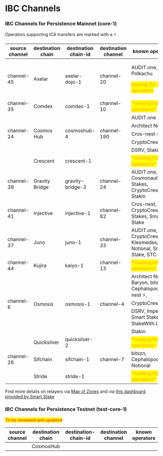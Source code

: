 # IBC Channels

### **IBC Channels for Persistence Mainnet (core-1)**

Operators supporting ICA transfers are marked with a ⚡️

| source channel | destination chain | destination chain-id | destination channel | known operators                                                                                                                |
| -------------- | ----------------- | -------------------- | ------------------- | ------------------------------------------------------------------------------------------------------------------------------ |
| channel-45     | Axelar            | axelar-dojo-1        | channel-20          | <p>AUDIT.one, Polkachu </p><p><mark style="color:orange;">*looking for more operators*</mark></p>                              |
| channel-35     | Comdex            | comdex-1             | channel-10          | <mark style="color:orange;">\*looking for operators\*</mark>                                                                   |
| channel-24     | Cosmos Hub        | cosmoshub-4          | channel-190         | AUDIT.one ⚡, Architect Nodes ⚡️, Cros-nest ⚡️, CryptoCrew ⚡, DSRV, Stakin                                                      |
|                | Crescent          | crescent-1           |                     | <mark style="color:orange;">\*looking for operators\*</mark>                                                                   |
| channel-38     | Gravity Bridge    | gravity-bridge-3     | channel-24          | AUDIT.one, bitszn, Cosmonaut Stakes, CryptoCrew, Stakin                                                                        |
| channel-41     | Injective         | injective-1          | channel-82          | Cros-nest, CryptoCrew, High Stakes, Smart Stake                                                                                |
| channel-37     | Juno              | juno-1               | channel-33          | AUDIT.one, CryptoCrew, Kleomedes, Notional, Smart Stake, STC Capital                                                           |
| channel-44     | Kujira            | kaiyo-1              | channel-13          | <mark style="color:orange;">\*looking for operators\*</mark>                                                                   |
| channel-6      | Osmosis           | osmosis-1            | channel-4           | Architect Nodes, Baryon, bitszn, Cephalopod,Cros-nest ⚡️, CryptoCrew ⚡️, DSRV, Imperator, Smart Stake, StakeWith.Us ⚡️, Stakin |
|                | Quicksilver       | quicksilver-2        |                     | <mark style="color:orange;">\*looking for operators\*</mark>                                                                   |
| channel-26     | Sifchain          | sifchain-1           | channel-7           | bitszn, Cephalopod, Notional                                                                                                   |
|                | Stride            | stride-1             |                     | <mark style="color:orange;">\*looking for operators\*</mark>                                                                   |

Find more details on relayers via [Map of Zones](https://mapofzones.com/zones/core-1/peers?columnKey=ibcVolumeIn\&period=30d) and via [this dashboard provided by Smart Stake](https://relayers.smartstake.io/network/XPRT)

### **IBC Channels for Persistence Testnet (test-core-1)**

<mark style="color:red;">To be reviewed and updated</mark>

| source channel | destination chain | destination-chain-id | destination channel | known operators |
| -------------- | ----------------- | -------------------- | ------------------- | --------------- |
|                | CosmosHub         |                      |                     |                 |
